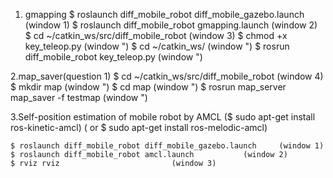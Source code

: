 
1. gmapping
	$ roslaunch diff_mobile_robot diff_mobile_gazebo.launch		(window 1)
	$ roslaunch diff_mobile_robot gmapping.launch			(window 2)
	$ cd ~/catkin_ws/src/diff_mobile_robot				(window 3)
	$ chmod +x key_teleop.py					(window ")
	$ cd ~/catkin_ws/						(window ")
	$ rosrun diff_mobile_robot key_teleop.py			(window ")

2.map_saver(question 1)
	$ cd ~/catkin_ws/src/diff_mobile_robot		(window 4)
	$ mkdir map					(window ")
	$ cd map					(window ")
	$ rosrun map_server map_saver -f testmap	(window ")

3.Self-position estimation of mobile robot by AMCL
	($ sudo apt-get install ros-kinetic-amcl)
	( or $ sudo apt-get install ros-melodic-amcl)

	$ roslaunch diff_mobile_robot diff_mobile_gazebo.launch		(window 1)
	$ roslaunch diff_mobile_robot amcl.launch			(window 2)
	$ rviz rviz							(window 3)
